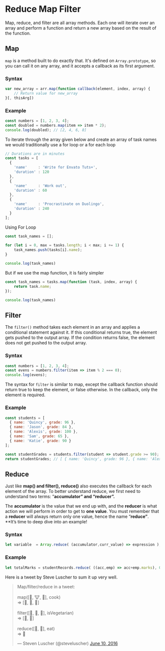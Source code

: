 # Reduce Map Filter

Map, reduce, and filter are all array methods. Each one will iterate over an array and perform a function and return a new array based on the result of the function.

## Map

`map` is a method built to do exactly that. It's defined on `Array.prototype`, so you can call it on any array, and it accepts a callback as its first argument.

### Syntax

```jsx
var new_array = arr.map(function callback(element, index, array) {
    // Return value for new_array
}[, thisArg])
```

### Example

```jsx
const numbers = [1, 2, 3, 4];
const doubled = numbers.map(item => item * 2);
console.log(doubled); // [2, 4, 6, 8]
```

To iterate through the array given below and create an array of task names we would traditionally use a for loop or a for each loop

```jsx
// Durations are in minutes 
const tasks = [
  {
    'name'     : 'Write for Envato Tuts+',
    'duration' : 120
  },
  {
    'name'     : 'Work out',
    'duration' : 60
  },
  {
    'name'     : 'Procrastinate on Duolingo',
    'duration' : 240
  }
];
```

Using For Loop

```jsx
const task_names = [];
 
for (let i = 0, max = tasks.length; i < max; i += 1) {
    task_names.push(tasks[i].name);
}

console.log(task_names)
```

But if we use the map function, it is fairly simpler 

```jsx
const task_names = tasks.map(function (task, index, array) {
    return task.name; 
});

console.log(task_names)
```

## Filter

The `filter()` method takes each element in an array and applies a conditional statement against it. If this conditional returns true, the element gets pushed to the output array. If the condition returns false, the element does not get pushed to the output array.

### Syntax

```jsx
const numbers = [1, 2, 3, 4];
const evens = numbers.filter(item => item % 2 === 0);
console.log(evens);
```

The syntax for `filter` is similar to map, except the callback function should return true to keep the element, or false otherwise. In the callback, only the element is required.

### Example

```jsx
const students = [
  { name: 'Quincy', grade: 96 },
  { name: 'Jason', grade: 84 },
  { name: 'Alexis', grade: 100 },
  { name: 'Sam', grade: 65 },
  { name: 'Katie', grade: 90 }
];

const studentGrades = students.filter(student => student.grade >= 90);
return studentGrades; // [ { name: 'Quincy', grade: 96 }, { name: 'Alexis', grade: 100 }, { name: 'Katie', grade: 90 } ]
```

## Reduce

Just like **map() and filter(), reduce()** also executes the callback for each element of the array. To better understand reduce, we first need to understand two terms: “**accumulator” and “reducer”.**

The **accumulator** is the value that we end up with, and the **reducer** is what action we will perform in order to get to **one value**. You must remember that a **reducer** will always return only one value, hence the name “**reduce”**. **It’s time to deep dive into an example!

### Syntax

```jsx
let variable  = Array.reduce( (accumulator,curr_value) => expression ), intialValue)
```

### Example

```jsx
let totalMarks = studentRecords.reduce( ((acc,emp) => acc+emp.marks), 0)console.log(totalMarks);// logs: 241
```

Here is a tweet by Steve Luscher to sum it up very well.

<blockquote class="twitter-tweet"><p lang="en" dir="ltr">Map/filter/reduce in a tweet:<br><br>map([🌽, 🐮, 🐔], cook)<br>=&gt; [🍿, 🍔, 🍳]<br><br>filter([🍿, 🍔, 🍳], isVegetarian)<br>=&gt; [🍿, 🍳]<br><br>reduce([🍿, 🍳], eat)<br>=&gt; 💩</p>&mdash; Steven Luscher (@steveluscher) <a href="https://twitter.com/steveluscher/status/741089564329054208?ref_src=twsrc%5Etfw">June 10, 2016</a></blockquote> <script async src="https://platform.twitter.com/widgets.js" charset="utf-8"></script> 
